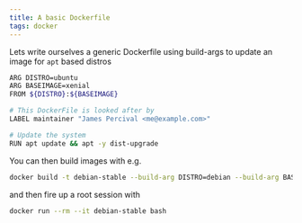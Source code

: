 ```yaml
---
title: A basic Dockerfile
tags: docker
---
```


Lets write ourselves a generic Dockerfile using build-args to update an image for `apt` based distros

```bash
ARG DISTRO=ubuntu
ARG BASEIMAGE=xenial
FROM ${DISTRO}:${BASEIMAGE}

# This DockerFile is looked after by
LABEL maintainer "James Percival <me@example.com>"

# Update the system
RUN apt update && apt -y dist-upgrade
```

You can then build images with e.g.

```bash
docker build -t debian-stable --build-arg DISTRO=debian --build-arg BASEIMAGE=stable Dockerfile
```

and then fire up a root session with

```bash
docker run --rm --it debian-stable bash
```
